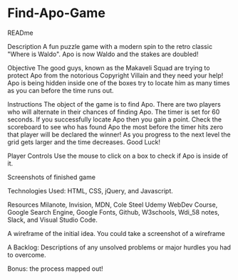 # Find-Apo-Game
READme

Description
A fun puzzle game with a modern spin to the retro classic "Where is Waldo". Apo is now Waldo and the stakes are doubled!

Objective
The good guys, known as the Makaveli Squad are trying to protect Apo from the notorious Copyright Villain and they need your help! Apo is being hidden inside one of the boxes try to locate him as many times as you can before the time runs out. 

Instructions
The object of the game is to find Apo. There are two players who will alternate in their chances of finding Apo. The timer is set for 60 seconds. If you successfully locate Apo then you gain a point. Check the scoreboard to see who has found Apo the most before the timer hits zero that player will be declared the winner! As you progress to the next level the grid gets larger and the time decreases. Good Luck!

Player Controls
Use the mouse to click on a box to check if Apo is inside of it. 

Screenshots of finished game

Technologies Used:
HTML, CSS, jQuery, and Javascript.

Resources
Milanote, Invision, MDN, Cole Steel Udemy WebDev Course, Google Search Engine, Google Fonts, Github, W3schools, Wdi_58 notes, Slack, and Visual Studio Code. 

A wireframe of the initial idea. You could take a screenshot of a wireframe 

A Backlog: Descriptions of any unsolved problems or major hurdles you had to overcome.

Bonus: the process mapped out!

